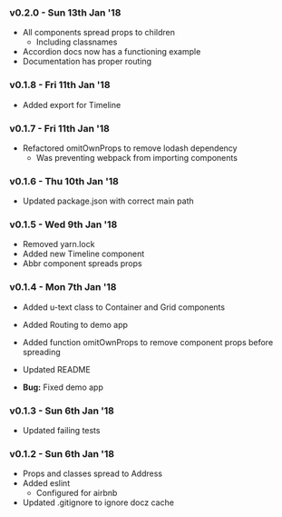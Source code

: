 ### v0.2.0 - Sun 13th Jan '18
* All components spread props to children
    * Including classnames
* Accordion docs now has a functioning example
* Documentation has proper routing

### v0.1.8 - Fri 11th Jan '18
* Added export for Timeline

### v0.1.7 - Fri 11th Jan '18
* Refactored omitOwnProps to remove lodash dependency
    * Was preventing webpack from importing components
    
### v0.1.6 - Thu 10th Jan '18
* Updated package.json with correct main path

### v0.1.5 - Wed 9th Jan '18
* Removed yarn.lock
* Added new Timeline component
* Abbr component spreads props

### v0.1.4 - Mon 7th Jan '18
* Added u-text class to Container and Grid components
* Added Routing to demo app
* Added function omitOwnProps to remove component props before spreading
* Updated README

* **Bug:**
Fixed demo app

### v0.1.3 - Sun 6th Jan '18
* Updated failing tests

### v0.1.2 - Sun 6th Jan '18
* Props and classes spread to Address
* Added eslint 
  * Configured for airbnb
* Updated .gitignore to ignore docz cache
